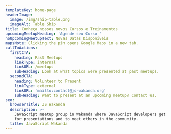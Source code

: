 ```yaml
---
templateKey: home-page
headerImage:
  image: /img/ship-table.png
  imageAlt: Table Ship
title: Conheça nossos novos Cursos e Treinamentos
upcomingMeetupHeading: 'Agende seu Curso '
noUpcomingMeetupText: Novas Datas Disponíveis
mapsNote: Clicking the pin opens Google Maps in a new tab.
callToActions:
  firstCTA:
    heading: Past Meetups
    linkType: internal
    linkURL: /meetups
    subHeading: Look at what topics were presented at past meetups.
  secondCTA:
    heading: Volunteer to Present
    linkType: external
    linkURL: 'mailto:contact@js-wakanda.org'
    subHeading: Want to present at an upcoming meetup? Contact us.
seo:
  browserTitle: JS Wakanda
  description: >-
    JavaScript meetup group in Wakanda where JavaScript developers get together
    for presentations and to meet others in the community.
  title: JavaScript Wakanda
---
```


